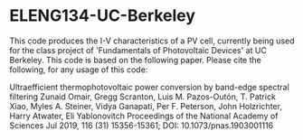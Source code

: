 # ELENG134-UC-Berkeley
This code produces the I-V characteristics of a PV cell, currently being used for the class project of 'Fundamentals of Photovoltaic Devices' at UC Berkeley. This code is based on the following paper. Please cite the following, for any usage of this code:

Ultraefficient thermophotovoltaic power conversion by band-edge spectral filtering
Zunaid Omair, Gregg Scranton, Luis M. Pazos-Outón, T. Patrick Xiao, Myles A. Steiner, Vidya Ganapati, Per F. Peterson, John Holzrichter, Harry Atwater, Eli Yablonovitch
Proceedings of the National Academy of Sciences Jul 2019, 116 (31) 15356-15361; DOI: 10.1073/pnas.1903001116

